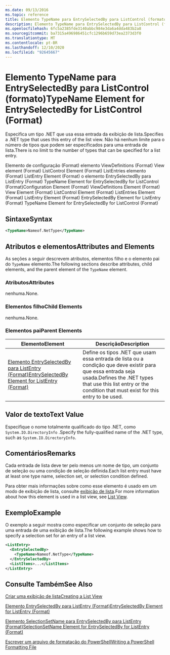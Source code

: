 ```yaml
---
ms.date: 09/13/2016
ms.topic: reference
title: Elemento TypeName para EntrySelectedBy para ListControl (formato)
description: Elemento TypeName para EntrySelectedBy para ListControl (formato)
ms.openlocfilehash: 6fc5a2385fde3140abbc984e3da6a4dda483b2a8
ms.sourcegitcommit: ba7315a496986451cfc1296b659d73ea2373d3f0
ms.translationtype: MT
ms.contentlocale: pt-BR
ms.lasthandoff: 12/10/2020
ms.locfileid: "92645667"
---
```

# <a name="typename-element-for-entryselectedby-for-listcontrol-format"></a><span data-ttu-id="47b30-103">Elemento TypeName para EntrySelectedBy para ListControl (formato)</span><span class="sxs-lookup"><span data-stu-id="47b30-103">TypeName Element for EntrySelectedBy for ListControl (Format)</span></span>

<span data-ttu-id="47b30-104">Especifica um tipo .NET que usa essa entrada da exibição de lista.</span><span class="sxs-lookup"><span data-stu-id="47b30-104">Specifies a .NET type that uses this entry of the list view.</span></span> <span data-ttu-id="47b30-105">Não há nenhum limite para o número de tipos que podem ser especificados para uma entrada de lista.</span><span class="sxs-lookup"><span data-stu-id="47b30-105">There is no limit to the number of types that can be specified for a list entry.</span></span>

<span data-ttu-id="47b30-106">Elemento de configuração (Format) elemento ViewDefinitions (Format) View element (Format) ListControl Element (Format) ListEntries elemento (Format) ListEntry Element (Format) o elemento EntrySelectedBy para ListEntry (Format) TypeName Element for EntrySelectedBy for ListControl (Format)</span><span class="sxs-lookup"><span data-stu-id="47b30-106">Configuration Element (Format) ViewDefinitions Element (Format) View Element (Format) ListControl Element (Format) ListEntries Element (Format) ListEntry Element (Format) EntrySelectedBy Element for ListEntry (Format) TypeName Element for EntrySelectedBy for ListControl (Format)</span></span>

## <a name="syntax"></a><span data-ttu-id="47b30-107">Sintaxe</span><span class="sxs-lookup"><span data-stu-id="47b30-107">Syntax</span></span>

```xml
<TypeName>Nameof.NetType</TypeName>
```

## <a name="attributes-and-elements"></a><span data-ttu-id="47b30-108">Atributos e elementos</span><span class="sxs-lookup"><span data-stu-id="47b30-108">Attributes and Elements</span></span>

<span data-ttu-id="47b30-109">As seções a seguir descrevem atributos, elementos filho e o elemento pai do `TypeName` elemento.</span><span class="sxs-lookup"><span data-stu-id="47b30-109">The following sections describe attributes, child elements, and the parent element of the `TypeName` element.</span></span>

### <a name="attributes"></a><span data-ttu-id="47b30-110">Atributos</span><span class="sxs-lookup"><span data-stu-id="47b30-110">Attributes</span></span>

<span data-ttu-id="47b30-111">nenhuma.</span><span class="sxs-lookup"><span data-stu-id="47b30-111">None.</span></span>

### <a name="child-elements"></a><span data-ttu-id="47b30-112">Elementos filho</span><span class="sxs-lookup"><span data-stu-id="47b30-112">Child Elements</span></span>

<span data-ttu-id="47b30-113">nenhuma.</span><span class="sxs-lookup"><span data-stu-id="47b30-113">None.</span></span>

### <a name="parent-elements"></a><span data-ttu-id="47b30-114">Elementos pai</span><span class="sxs-lookup"><span data-stu-id="47b30-114">Parent Elements</span></span>

|<span data-ttu-id="47b30-115">Elemento</span><span class="sxs-lookup"><span data-stu-id="47b30-115">Element</span></span>|<span data-ttu-id="47b30-116">Descrição</span><span class="sxs-lookup"><span data-stu-id="47b30-116">Description</span></span>|
|-------------|-----------------|
|[<span data-ttu-id="47b30-117">Elemento EntrySelectedBy para ListEntry (Format)</span><span class="sxs-lookup"><span data-stu-id="47b30-117">EntrySelectedBy Element for ListEntry (Format)</span></span>](./entryselectedby-element-for-listentry-for-listcontrol-format.md)|<span data-ttu-id="47b30-118">Define os tipos .NET que usam essa entrada de lista ou a condição que deve existir para que essa entrada seja usada.</span><span class="sxs-lookup"><span data-stu-id="47b30-118">Defines the .NET types that use this list entry or the condition that must exist for this entry to be used.</span></span>|

## <a name="text-value"></a><span data-ttu-id="47b30-119">Valor de texto</span><span class="sxs-lookup"><span data-stu-id="47b30-119">Text Value</span></span>

<span data-ttu-id="47b30-120">Especifique o nome totalmente qualificado do tipo .NET, como `System.IO.DirectoryInfo` .</span><span class="sxs-lookup"><span data-stu-id="47b30-120">Specify the fully-qualified name of the .NET type, such as `System.IO.DirectoryInfo`.</span></span>

## <a name="remarks"></a><span data-ttu-id="47b30-121">Comentários</span><span class="sxs-lookup"><span data-stu-id="47b30-121">Remarks</span></span>

<span data-ttu-id="47b30-122">Cada entrada de lista deve ter pelo menos um nome de tipo, um conjunto de seleção ou uma condição de seleção definida.</span><span class="sxs-lookup"><span data-stu-id="47b30-122">Each list entry must have at least one type name, selection set, or selection condition defined.</span></span>

<span data-ttu-id="47b30-123">Para obter mais informações sobre como esse elemento é usado em um modo de exibição de lista, consulte [exibição de lista](./creating-a-list-view.md).</span><span class="sxs-lookup"><span data-stu-id="47b30-123">For more information about how this element is used in a list view, see [List View](./creating-a-list-view.md).</span></span>

## <a name="example"></a><span data-ttu-id="47b30-124">Exemplo</span><span class="sxs-lookup"><span data-stu-id="47b30-124">Example</span></span>

<span data-ttu-id="47b30-125">O exemplo a seguir mostra como especificar um conjunto de seleção para uma entrada de uma exibição de lista.</span><span class="sxs-lookup"><span data-stu-id="47b30-125">The following example shows how to specify a selection set for an entry of a list view.</span></span>

```xml
<ListEntry>
  <EntrySelectedBy>
    <TypeName>Nameof.NetType</TypeName>
  </EntrySelectedBy>
  <ListItems>...</ListItems>
</ListEntry>
```

## <a name="see-also"></a><span data-ttu-id="47b30-126">Consulte Também</span><span class="sxs-lookup"><span data-stu-id="47b30-126">See Also</span></span>

[<span data-ttu-id="47b30-127">Criar uma exibição de lista</span><span class="sxs-lookup"><span data-stu-id="47b30-127">Creating a List View</span></span>](./creating-a-list-view.md)

[<span data-ttu-id="47b30-128">Elemento EntrySelectedBy para ListEntry (Format)</span><span class="sxs-lookup"><span data-stu-id="47b30-128">EntrySelectedBy Element for ListEntry (Format)</span></span>](./entryselectedby-element-for-listentry-for-listcontrol-format.md)

[<span data-ttu-id="47b30-129">Elemento SelectionSetName para EntrySelectedBy para ListEntry (Format)</span><span class="sxs-lookup"><span data-stu-id="47b30-129">SelectionSetName Element for EntrySelectedBy for ListEntry (Format)</span></span>](./selectionsetname-element-for-entryselectedby-for-listcontrol-format.md)

[<span data-ttu-id="47b30-130">Escrever um arquivo de formatação do PowerShell</span><span class="sxs-lookup"><span data-stu-id="47b30-130">Writing a PowerShell Formatting File</span></span>](./writing-a-powershell-formatting-file.md)
